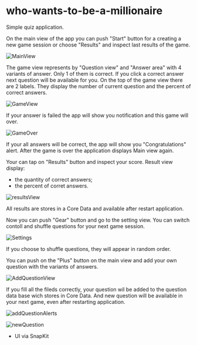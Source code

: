 # who-wants-to-be-a-millionaire
Simple quiz application.

On the main view of the app you can push "Start" button for a creating a new game session or choose "Results" and inspect last results of the game.

![MainView](https://user-images.githubusercontent.com/10026372/205705794-a6ee1ecf-2c8b-4812-a89f-741b2018105b.jpg)

The game view represents by "Question view" and "Answer area" with 4 variants of answer. Only 1 of them is correct. 
If you click a correct answer next question will be available for you. On the top of the game view there are 2 labels. 
They display the number of current question and the percent of correct answers.

![GameView](https://user-images.githubusercontent.com/10026372/205709120-cf299ab8-20b8-4a41-9e39-27a10f0966ba.jpg)

If your answer is failed the app will show you notification and this game will over.

![GameOver](https://user-images.githubusercontent.com/10026372/205710148-f2738156-2a28-4cdd-b584-7a811d9efccc.jpg)

If your all answers will be correct, the app will show you "Congratulations" alert. 
After the game is over the application displays Main view again.

Your can tap on "Results" button and inspect your score.
Result view display: 
- the quantity of correct answers;
- the percent of corret answers.

![resultsView](https://user-images.githubusercontent.com/10026372/204151577-2759cdb7-318c-402b-a2df-23e3a74ae0d5.jpg)

All results are stores in a Core Data and available after restart application.

Now you can push "Gear" button and go to the setting view. You can switch contoll and shuffle questions for your next game session.

![Settings](https://user-images.githubusercontent.com/10026372/205707878-44b70ad8-044b-4a13-998f-b4f1470ff2fd.jpg)

If you choose to shuffle questions, they will appear in random order.

You can push on the "Plus" button on the main view and add your own question with the variants of answers.

![AddQuestionView](https://user-images.githubusercontent.com/10026372/205712215-5b694abc-12b1-42f3-8c32-078e74c0dcff.jpg)

If you fill all the fileds correctly, your question wil be added to the question data base wich stores in Core Data. 
And new question will be available in your next game, even after restarting application.

![addQuestionAlerts](https://user-images.githubusercontent.com/10026372/205713509-824e5b25-319b-4547-a242-fcd02e8ed4f3.jpg)

![newQuestion](https://user-images.githubusercontent.com/10026372/205713971-0713b96f-eb46-47c0-a2cd-f33b07cdc906.jpg)

- UI via SnapKit
